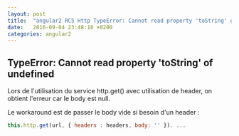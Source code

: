 ```yaml
---
layout: post
title:  "angular2 RC5 Http TypeError: Cannot read property 'toString' of undefined"
date:   2016-09-04 23:48:18 +0200
categories: angular2
---
```


## TypeError: Cannot read property 'toString' of undefined

Lors de l'utilisation du service http.get() avec utilisation de header, on obtient l'erreur car le body est null.

Le workaround est de passer le body vide si besoin d'un header :

```javascript
this.http.get(url, { headers : headers, body: '' }). ...
```